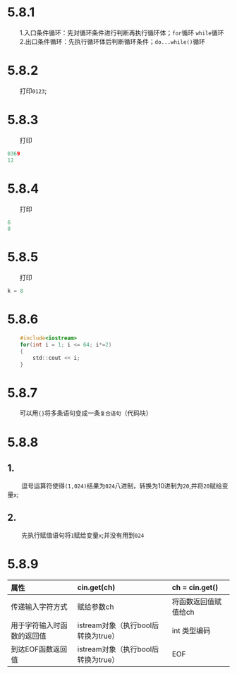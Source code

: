 # 5.8.1
&emsp;&emsp;1.入口条件循环：先对循环条件进行判断再执行循环体；`for`循环 `while`循环
&emsp;&emsp;2.出口条件循环：先执行循环体后判断循环条件；`do...while()`循环
# 5.8.2
&emsp;&emsp;打印`0123`;
# 5.8.3
&emsp;&emsp;打印
```c
0369
12
```
# 5.8.4
&emsp;&emsp;打印
```c
6
8
```
# 5.8.5
&emsp;&emsp;打印
```c
k = 8
```
# 5.8.6
```c
    #include<iostream>
    for(int i = 1; i <= 64; i*=2)
    {
        std::cout << i;  
    }
```
# 5.8.7
&emsp;&emsp;可以用`{}`将多条语句变成一条`复合语句`（代码块）

# 5.8.8
## 1.
&emsp;&emsp; 逗号运算符使得`(1,024)`结果为`024`八进制，转换为10进制为`20`,并将`20`赋给变量`x`;
## 2.
&emsp;&emsp; 先执行赋值语句将`1`赋给变量`x`;并没有用到`024`

# 5.8.9
|属性                    |cin.get(ch)                      |ch = cin.get()    |
|:--                     |:--                              |:--               |
|传递输入字符方式         |赋给参数ch                        |将函数返回值赋值给ch|
|用于字符输入时函数的返回值|istream对象（执行bool后转换为true）|int 类型编码       |
|到达EOF函数返回值        |istream对象（执行bool后转换为true）|EOF               |